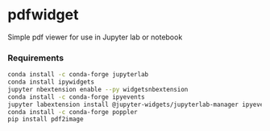 # pdfwidget
Simple pdf viewer for use in Jupyter lab or notebook

### Requirements

```bash
conda install -c conda-forge jupyterlab
conda install ipywidgets
jupyter nbextension enable --py widgetsnbextension
conda install -c conda-forge ipyevents
jupyter labextension install @jupyter-widgets/jupyterlab-manager ipyevents
conda install -c conda-forge poppler
pip install pdf2image

```
